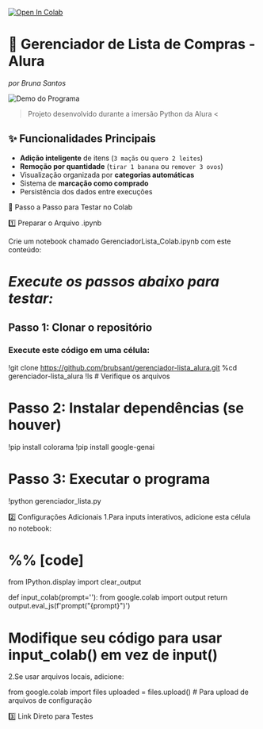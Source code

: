 [![Open In Colab](https://colab.research.google.com/assets/colab-badge.svg)](https://colab.research.google.com/github/seu-usuario/gerenciador-lista_alura/blob/main/GerenciadorLista_Colab.ipynb)


# 🛒 Gerenciador de Lista de Compras - Alura  
*por Bruna Santos*

![Demo do Programa](assets/demo.gif)

> Projeto desenvolvido durante a imersão Python da Alura <

## ✨ Funcionalidades Principais
- **Adição inteligente** de itens (`3 maçãs` ou `quero 2 leites`)
- **Remoção por quantidade** (`tirar 1 banana` ou `remover 3 ovos`)
- Visualização organizada por **categorias automáticas**
- Sistema de **marcação como comprado**
- Persistência dos dados entre execuções


📌 Passo a Passo para Testar no Colab

1️⃣ Preparar o Arquivo .ipynb

Crie um notebook chamado GerenciadorLista_Colab.ipynb com este conteúdo:

# *Execute os passos abaixo para testar:*

## Passo 1: Clonar o repositório

### Execute este código em uma célula:
!git clone https://github.com/brubsant/gerenciador-lista_alura.git
%cd gerenciador-lista_alura
!ls  # Verifique os arquivos

# Passo 2: Instalar dependências (se houver)
!pip install colorama
!pip install google-genai

# Passo 3: Executar o programa
!python gerenciador_lista.py

2️⃣ Configurações Adicionais
1.Para inputs interativos, adicione esta célula no notebook:

# %% [code]
from IPython.display import clear_output

def input_colab(prompt=''):
    from google.colab import output
    return output.eval_js(f'prompt("{prompt}")')

# Modifique seu código para usar input_colab() em vez de input()

2.Se usar arquivos locais, adicione:

from google.colab import files
uploaded = files.upload()  # Para upload de arquivos de configuração

3️⃣ Link Direto para Testes


